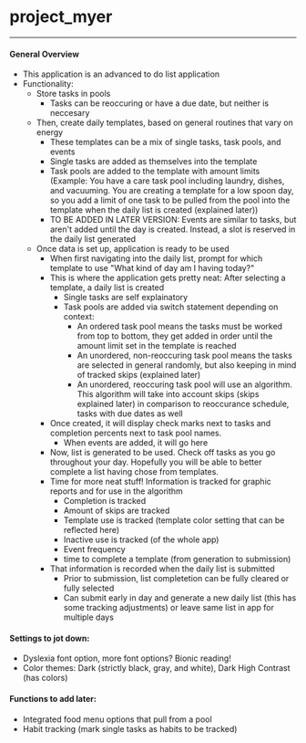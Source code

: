 # project_myer
---
#### General Overview
* This application is an advanced to do list application
* Functionality:
	* Store tasks in pools
		* Tasks can be reoccuring or have a due date, but neither is neccesary
	* Then, create daily templates, based on general routines that vary on energy
		* These templates can be a mix of single tasks, task pools, and events
		* Single tasks are added as themselves into the template
		* Task pools are added to the template with amount limits (Example: You have a care task pool including laundry, dishes, and vacuuming. You are creating a template for a low spoon day, so you add a limit of one task to be pulled from the pool into the template when the daily list is created (explained later))
		* TO BE ADDED IN LATER VERSION: Events are similar to tasks, but aren't added until the day is created. Instead, a slot is reserved in the daily list generated
	* Once data is set up, application is ready to be used
		* When first navigating into the daily list, prompt for which template to use
			"What kind of day am I having today?"
		* This is where the application gets pretty neat: After selecting a template, a daily list is created
			* Single tasks are self explainatory
			* Task pools are added via switch statement depending on context:
				* An ordered task pool means the tasks must be worked from top to bottom, they get added in order until the amount limit set in the template is reached
				* An unordered, non-reoccuring task pool means the tasks are selected in general randomly, but also keeping in mind of tracked skips (explained later)
				* An unordered, reoccuring task pool will use an algorithm. This algorithm will take into account skips (skips explained later) in comparison to reoccurance schedule, tasks with due dates as well
		* Once created, it will display check marks next to tasks and completion percents next to task pool names.
			* When events are added, it will go here
		* Now, list is generated to be used. Check off tasks as you go throughout your day. Hopefully you will be able to better complete a list having chose from templates.
		* Time for more neat stuff! Information is tracked for graphic reports and for use in the algorithm
			* Completion is tracked
			* Amount of skips are tracked
			* Template use is tracked (template color setting that can be reflected here)
			* Inactive use is tracked (of the whole app)
			* Event frequency
			* time to complete a template (from generation to submission)
		* That information is recorded when the daily list is submitted
			* Prior to submission, list completetion can be fully cleared or fully selected
			* Can submit early in day and generate a new daily list (this has some tracking adjustments) or leave same list in app for multiple days
		
#### Settings to jot down:
* Dyslexia font option, more font options? Bionic reading!
* Color themes: Dark (strictly black, gray, and white), Dark High Contrast (has colors)
		
#### Functions to add later:
* Integrated food menu options that pull from a pool
* Habit tracking (mark single tasks as habits to be tracked)
